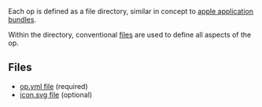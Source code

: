 Each op is defined as a file directory, similar in concept to [apple application bundles](https://developer.apple.com/library/content/documentation/CoreFoundation/Conceptual/CFBundles/BundleTypes/BundleTypes.html#//apple_ref/doc/uid/10000123i-CH101-SW13).

Within the directory, conventional [files](#files) are used to define all aspects of the op.

## Files
* [op.yml file](op.yml/README.md) (required)
* [icon.svg file](icon.svg/README.md) (optional)
